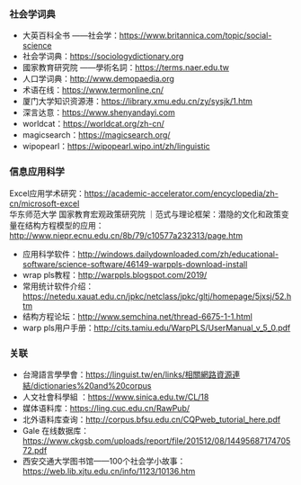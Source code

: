 ### 社会学词典

* 大英百科全书 ——社会学：https://www.britannica.com/topic/social-science
* 社会学词典：https://sociologydictionary.org
* 國家教育研究院 ——學術名詞：https://terms.naer.edu.tw
* 人口学词典：http://www.demopaedia.org
* 术语在线：https://www.termonline.cn/
* 厦门大学知识资源港：https://library.xmu.edu.cn/zy/sysjk/1.htm
* 深言达意：https://www.shenyandayi.com
* worldcat：https://worldcat.org/zh-cn/
* magicsearch：https://magicsearch.org/
* wipopearl：https://wipopearl.wipo.int/zh/linguistic

### 信息应用科学

Excel应用学术研究：https://academic-accelerator.com/encyclopedia/zh-cn/microsoft-excel <br>
华东师范大学 国家教育宏观政策研究院 ｜范式与理论框架：潜隐的文化和政策变量在结构方程模型的应用： http://www.niepr.ecnu.edu.cn/8b/79/c10577a232313/page.htm <br>

* 应用科学软件：http://windows.dailydownloaded.com/zh/educational-software/science-software/46149-warppls-download-install
* wrap pls教程：http://warppls.blogspot.com/2019/
* 常用统计软件介绍：https://netedu.xauat.edu.cn/jpkc/netclass/jpkc/gltj/homepage/5jxsj/52.htm
* 结构方程论坛：http://www.semchina.net/thread-6675-1-1.html
* warp pls用户手册：http://cits.tamiu.edu/WarpPLS/UserManual_v_5_0.pdf

### 关联

* 台灣語言學學會：https://linguist.tw/en/links/相關網路資源連結/dictionaries%20and%20corpus
* 人文社會科學組 ：https://www.sinica.edu.tw/CL/18
* 媒体语料库：https://ling.cuc.edu.cn/RawPub/
* 北外语料库查询：http://corpus.bfsu.edu.cn/CQPweb_tutorial_here.pdf
* Gale 在线数据库：https://www.ckgsb.com/uploads/report/file/201512/08/1449568717470572.pdf
* 西安交通大学图书馆——100个社会学小故事：https://web.lib.xjtu.edu.cn/info/1123/10136.htm

